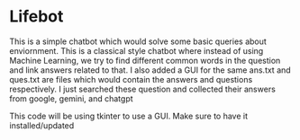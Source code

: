 # Lifebot
This is a simple chatbot which would solve some basic queries about enviornment.
This is a classical style chatbot where instead of using Machine Learning, we try to find different common words in the question and link answers related to that.
I also added a GUI for the same
ans.txt and ques.txt are files which would contain the answers and questions respectively.
I just searched these question and collected their answers from google, gemini, and chatgpt

This code will be using tkinter to use a GUI. Make sure to have it installed/updated
